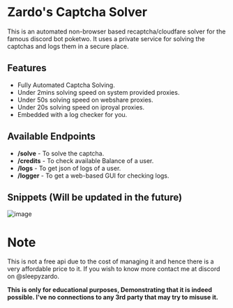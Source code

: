 # Zardo's Captcha Solver

This is an automated non-browser based recaptcha/cloudfare solver for the famous discord bot poketwo. It uses a private service for solving the captchas and logs them in a secure place. 

## Features
- Fully Automated Captcha Solving.
- Under 2mins solving speed on system provided proxies.
- Under 50s solving speed on webshare proxies.
- Under 20s solving speed on iproyal proxies.
- Embedded with a log checker for you.

## Available Endpoints
- **/solve** - To solve the captcha.
- **/credits** - To check available Balance of a user.
- **/logs** - To get json of logs of a user.
- **/logger** - To get a web-based GUI for checking logs.

## Snippets (Will be updated in the future)
![image](https://github.com/sleepyzardo/captcha_solver/assets/88527682/7ed4ce03-65ab-4eae-b0b7-d58a97e8d931)

# Note
This is not a free api due to the cost of managing it and hence there is a very affordable price to it. If you wish to know more contact me at discord on @sleepyzardo.


**This is only for educational purposes, Demonstrating that it is indeed possible. I've no connections to any 3rd party that may try to misuse it.**
